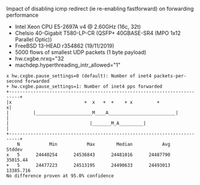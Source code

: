 Impact of disabling icmp redirect (ie re-enabling fastforward) on forwarding performance
  - Intel Xeon CPU E5-2697A v4 @ 2.60GHz (16c, 32t)
  - Chelsio 40-Gigabit T580-LP-CR (QSFP+ 40GBASE-SR4 (MPO 1x12 Parallel Optic))
  - FreeBSD 13-HEAD r354862 (19/11/2019)
  - 5000 flows of smallest UDP packets (1 byte payload)
  - hw.cxgbe.nrxq="32
  - machdep.hyperthreading_intr_allowed="1"

```
x hw.cxgbe.pause_settings=0 (default): Number of inet4 packets-per-second forwarded
+ hw.cxgbe.pause_settings=1: Number of inet4 pps forwarded
+--------------------------------------------------------------------------+
|x                           +  x   +  +    + x         +                 x|
|         |_____________________M____A_________________________|           |
|                              |_______M_A_________|                       |
+--------------------------------------------------------------------------+
    N           Min           Max        Median           Avg        Stddev
x   5      24440254      24536843      24481016      24487790      35015.44
+   5      24477223      24513195      24490633      24493013     13385.716
No difference proven at 95.0% confidence
```

